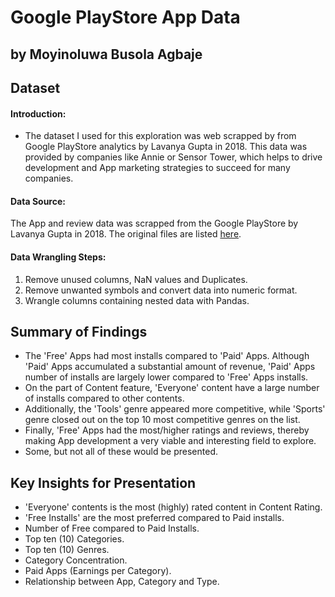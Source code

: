 # Google PlayStore App Data
## by Moyinoluwa Busola Agbaje


## Dataset

#### Introduction:

- The dataset I used for this exploration was web scrapped by from Google PlayStore analytics by Lavanya Gupta in 2018. This data was provided by companies like Annie or Sensor Tower, which helps to drive development and App marketing strategies to succeed for many companies.

#### Data Source:
The App and review data was scrapped from the Google PlayStore by Lavanya Gupta in 2018. The original files are listed [here](https://www.kaggle.com/datasets/lava18/google-play-store-apps).

#### Data Wrangling Steps:

1. Remove unused columns, NaN values and Duplicates.
2. Remove unwanted symbols and convert data into numeric format.
2. Wrangle columns containing nested data with Pandas.

## Summary of Findings

- The 'Free' Apps had most installs compared to 'Paid' Apps. Although 'Paid' Apps accumulated a substantial amount of revenue, 'Paid' Apps number of installs are largely lower compared to 'Free' Apps installs.
- On the part of Content feature, 'Everyone' content have a large number of installs compared to other contents.
- Additionally, the 'Tools' genre appeared more competitive, while 'Sports' genre closed out on the top 10 most competitive genres on the list.
- Finally, 'Free' Apps had the most/higher ratings and reviews, thereby making App development a very viable and interesting field to explore.
- Some, but not all of these would be presented.

## Key Insights for Presentation

- 'Everyone' contents is the most (highly) rated content in Content Rating.
- 'Free Installs' are the most preferred compared to Paid installs.
- Number of Free compared to Paid Installs.
- Top ten (10) Categories.
- Top ten (10) Genres.
- Category Concentration.
- Paid Apps (Earnings per Category).
- Relationship between App, Category and Type.